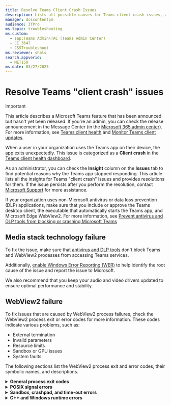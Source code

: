 ```yaml
---
title: Resolve Teams Client Crash Issues
description: Lists all possible causes for Teams client crash issues, and provides resolutions for them.
manager: dcscontentpm
audience: ITPro
ms.topic: troubleshooting
ms.custom: 
  - sap:Teams Admin\TAC (Teams Admin Center)
  - CI 3647
  - CSSTroubleshoot
ms.reviewer: shals
search.appverid: 
  - MET150
ms.date: 03/27/2025
---
```

# Resolve Teams "client crash" issues

> [!IMPORTANT]
> This article describes a Microsoft Teams feature that has been announced but hasn't yet been released. If you're an admin, you can check the release announcement in the Message Center (in the [Microsoft 365 admin center](https://portal.office.com/adminportal/home)). For more information, see [Teams client health](https://www.microsoft.com/microsoft-365/roadmap?filters=&searchterms=478610) and [Monitor Teams client updates](https://www.microsoft.com/microsoft-365/roadmap?filters=&searchterms=478609).

When a user in your organization uses the Teams app on their device, the app exits unexpectedly. This issue is categorized as a **Client crash** in the [Teams client health dashboard](/microsoftteams/teams-client-health).

As an administrator, you can check the **Insight** column on the **Issues** tab to find potential reasons why the Teams app stopped responding. This article lists all the insights for Teams "client crash" issues and provides resolutions for them. If the issue persists after you perform the resolution, contact [Microsoft Support](https://support.microsoft.com/contactus) for more assistance.

If your organization uses non-Microsoft antivirus or data loss prevention (DLP) applications, make sure that you include or approve the Teams desktop client, the executable that automatically starts the Teams app, and Microsoft Edge WebView2. For more information, see [Prevent antivirus and DLP tools from blocking or crashing Microsoft Teams](include-exclude-teams-from-antivirus-dlp.md)

## Media stack technology failure

To fix the issue, make sure that [antivirus and DLP tools](include-exclude-teams-from-antivirus-dlp.md) don't block Teams and WebView2 processes from accessing Teams services.

Additionally, [enable Windows Error Reporting (WER)](/troubleshoot/windows-client/system-management-components/windows-error-reporting-diagnostics-enablement-guidance) to help identify the root cause of the issue and report the issue to Microsoft.

We also recommend that you keep your audio and video drivers updated to ensure optimal performance and stability.

## WebView2 failure

To fix issues that are caused by WebView2 process failures, check the WebView2 process exit or error codes for more information. These codes indicate various problems, such as:

- External termination
- Invalid parameters
- Resource limits
- Sandbox or GPU issues
- System faults

The following sections list the WebView2 process exit and error codes, their symbolic names, and descriptions.

<details>

<summary><b>General process exit codes</b></summary>

| Exit code | Symbolic name | Description |
| --- | --- | --- |
| 1 | RESULT_CODE_KILLED | The process was forcibly terminated by the system or an external controller. |
| 2 | RESULT_CODE_HUNG | The process was unresponsive and was terminated to prevent further issues. |
| 3 | RESULT_CODE_KILLED_BAD_MESSAGE | The process was terminated because it received a malformed or unexpected interprocess communication (IPC) message. |
| 4 | RESULT_CODE_GPU_DEAD_ON_ARRIVAL | The GPU process failed immediately upon startup, usually due to driver issues or hardware incompatibility. |
| 5 | RESULT_CODE_INVALID_CMDLINE_URL | An invalid URL was passed on the command line, causing the process to fail. |
| 6 | RESULT_CODE_BAD_PROCESS_TYPE | The process was started with an incorrect or unsupported process type. |
| 7 | RESULT_CODE_MISSING_DATA | Required startup or configuration data was missing, causing the process to exit. |
| 8 | RESULT_CODE_SHELL_INTEGRATION_FAILED | Integration with the system shell failed, possibly affecting features such as file associations or protocol handling. |
| 9 | RESULT_CODE_MACHINE_LEVEL_INSTALL_EXISTS | A conflicting machine-level installation was detected, it might prevent a per-user instance from running. |
| 10 | RESULT_CODE_UNINSTALL_CHROME_ALIVE | An uninstallation was attempted while the related browser (such as Chrome) was still running. |
| 11 | RESULT_CODE_UNINSTALL_USER_CANCEL | The user canceled the uninstall process. |
| 12 | RESULT_CODE_UNINSTALL_DELETE_PROFILE | The uninstall process included deletion of the user profile. |
| 13 | RESULT_CODE_UNSUPPORTED_PARAM | An unsupported parameter was provided to the process at startup. |
| 14 | RESULT_CODE_IMPORTER_HUNG | The importer process (such as bookmarks or settings) became unresponsive. |
| 15 | RESULT_CODE_RESPAWN_FAILED | Process restart (respawn) failed after termination. |
| 16 | RESULT_CODE_NORMAL_EXIT_EXP1 | The process exited normally under experimental condition variant 1. |
| 17 | RESULT_CODE_NORMAL_EXIT_EXP2 | The process exited normally under experimental condition variant 2. |
| 18 | RESULT_CODE_NORMAL_EXIT_EXP3 | The process exited normally under experimental condition variant 3. |
| 19 | RESULT_CODE_NORMAL_EXIT_EXP4 | The process exited normally under experimental condition variant 4. |
| 20 | RESULT_CODE_NORMAL_EXIT_CANCEL | The process exited normally after it received a cancel request. |
| 21 | RESULT_CODE_PROFILE_IN_USE | The user profile is already active in another process, blocking the new instance. |
| 22 | RESULT_CODE_PACK_EXTENSION_ERROR | An error occurred when trying to package a browser extension. |
| 23 | RESULT_CODE_UNINSTALL_EXTENSION_ERROR | An error occurred when uninstalling an extension. |
| 24 | RESULT_CODE_NORMAL_EXIT_PROCESS_NOTIFIED | The process exited normally after it received an external notification. |
| 26 | RESULT_CODE_INSTALL_FROM_WEBSTORE_ERROR_2 | Installation from the web store encountered a specific error condition. |
| 28 | RESULT_CODE_EULA_REFUSED | The process couldn't proceed because the End-User License Agreement (EULA) was refused. |
| 29 | RESULT_CODE_SXS_MIGRATION_FAILED_NOT_USED | A side-by-side migration failed. <br/><br/>**Note**: This code isn't currently in active use. |
| 30 | RESULT_CODE_ACTION_DISALLOWED_BY_POLICY | A policy restriction blocked the attempted action. |
| 31 | RESULT_CODE_INVALID_SANDBOX_STATE | The sandbox environment was in an invalid state, preventing secure execution. |
| 32 | RESULT_CODE_CLOUD_POLICY_ENROLLMENT_FAILED | Enrollment into cloud policy management failed. |
| 33 | RESULT_CODE_DOWNGRADE_AND_RELAUNCH | A version downgrade was detected, causing the process to restart. |
| 34 | RESULT_CODE_GPU_EXIT_ON_CONTEXT_LOST | The GPU process exited after losing the rendering context. |

</details>

<details>

<summary><b>POSIX signal errors</b></summary>

| Error code | Symbolic name | Description |
| --- | --- | --- |
| 131 | SIGQUIT | The process received a quit signal, which was usually initiated by the user. For example, the user pressed Ctrl+C. |
| 132 | SIGILL | The process encountered an illegal instruction. |
| 133 | SIGTRAP | A trace trap occurred, it's usually used for debugging purposes. |
| 134 | SIGABRT | The process aborted itself (such as by calling the abort() function), usually indicating a fatal error. |
| 135 | SIGBUS (7) | A bus error occurred, usually due to an unaligned memory access or an invalid address reference. |
| 136 | SIGFPE | A floating-point exception occurred. For example, division by zero in a floating-point operation. |
| 137 | SIGKILL | The process was forcibly killed with no chance to clean up. |
| 138 | SIGBUS (10) | A bus error occurred, usually indicating a memory access problem. |
| 139 | SIGSEGV | A segmentation fault occurred, it's usually caused by an illegal memory access. |
| 140 | SIGSYS | An invalid system call was attempted. |

</details>

<details>

<summary><b>Sandbox, crashpad, and time-out errors</b></summary>

| Error code | Symbolic name | Description |
| --- | --- | --- |
| 258 | WAIT_TIMEOUT | When the process was waiting for a resource or event, the *wait* operation timed out. |
| 7006 | SBOX_FATAL_INTEGRITY | A fatal integrity check failed in the sandbox. |
| 7007 | SBOX_FATAL_DROPTOKEN | The sandbox encountered a critical failure when dropping a security token. |
| 7008 | SBOX_FATAL_FLUSHANDLES | A fatal error occurred when flushing handles in the sandbox. |
| 7009 | SBOX_FATAL_CACHEDISABLE | A fatal error occurred when caching was disabled in the sandbox. |
| 7010 | SBOX_FATAL_CLOSEHANDLES | A fatal error occurred when closing handles in the sandbox. |
| 7011 | SBOX_FATAL_MITIGATION | A mitigation in the sandbox triggered a fatal error. |
| 7012 | SBOX_FATAL_MEMORY_EXCEEDED | The process exceeded the memory allocation within the sandbox limit. |
| 7013 | SBOX_FATAL_WARMUP | The sandbox failed during the warm-up (initialization) phase. |
| -36861 | Crashpad_NotConnectedToHandler | Crashpad couldn't connect to the crash handler, which means that crash data couldn't be logged. |
| -36862 | Crashpad_FailedToCaptureProcess | Crashpad failed to capture process state for analysis. |
| -36863 | Crashpad_HandlerDidNotRespond | Crashpad handler didn't respond within the expected time. |
| -85436397 | Crashpad_SimulatedCrash | Crashpad intentionally simulated a crash for testing purposes. |

</details>

<details>

<summary><b>C++ and Windows runtime errors</b></summary>

| Error code | Symbolic name | Description |
| --- | --- | --- |
| -529697949 | CPP_EH_EXCEPTION | A C++ exception was thrown and caught by the exception handling framework. |
| -533692099 | STATUS_GUARD_PAGE_VIOLATION | A protected page was violated. It usually indicates a buffer overrun or memory corruption. |
| -536870904 | Out of Memory | The process ran out of available memory during execution. |
| 1066598273 | FACILITY_VISUALCPP/ERROR_PROC_NOT_FOUND | The required process wasn't found as reported by the Visual C++ runtime facility. |
| -1066598274 | FACILITY_VISUALCPP/ERROR_MOD_NOT_FOUND | The required module (DLL) wasn't found. |
| -1072103400 | STATUS_CURRENT_TRANSACTION_NOT_VALID | The status of the current transaction is invalid, preventing normal operations. |
| -1072365548 | STATUS_SXS_CORRUPT_ACTIVATION_STACK | The activation stack for the side-by-side assembly is corrupted. |
| -1072365552 | STATUS_SXS_INVALID_DEACTIVATION | An invalid deactivation of the side-by-side assembly was attempted. |
| -1072365566 | STATUS_SXS_CANT_GEN_ACTCTX | Unable to generate activation context for side-by-side assembly. |
| -1073739514 | STATUS_VIRUS_INFECTED | The process was terminated because a virus or malware was detected. |
| -1073740004 | STATUS_INVALID_THREAD | An attempt was made to operate on an invalid thread. |
| -1073740016 | STATUS_CALLBACK_RETURNED_WHILE_IMPERSONATING | A callback function returned when the process was impersonating another user. It's a security violation. |
| -1073740022 | STATUS_THREADPOOL_HANDLE_EXCEPTION | An exception occurred in a thread pool callback. |
| -1073740760 | STATUS_INVALID_IMAGE_HASH | The hash value of the loaded executable or DLL didn't match the expected value. It indicates possible corruption or tampering. |
| -1073740767 | STATUS_VERIFIER_STOP | The application verifier detected a problem and forced a stop to protect system integrity. |
| -1073740768 | STATUS_ASSERTION_FAILURE | An internal assertion failed. It indicates a programming logic error. |
| -1073740771 | STATUS_FATAL_USER_CALLBACK_EXCEPTION | A fatal exception was thrown inside a user callback function. |
| -1073740777 | STATUS_INVALID_CRUNTIME_PARAMETER | An invalid parameter was passed to a C runtime function. |
| -1073740782 | STATUS_DELAY_LOAD_FAILED | A delay-loaded DLL failed to load when its functionality was first required. |
| -1073740791 | STATUS_STACK_BUFFER_OVERRUN | A stack buffer overrun was detected. It's often a precursor to a memory corruption vulnerability. |
| -1073740940 | STATUS_HEAP_CORRUPTION | The structure of the heap is corrupted, which can cause unpredictable behavior. |
| -1073740959 | STATUS_ACCESS_DISABLED_BY_POLICY_DEFAULT | The default policy setting blocks access to the resource. |
| -1073741131 | STATUS_FLOAT_MULTIPLE_TRAPS | Multiple floating-point traps occurred simultaneously. |
| -1073741132 | STATUS_FLOAT_MULTIPLE_FAULTS | Multiple floating-point faults were detected. |
| -1073741205 | STATUS_DLL_INIT_FAILED_LOGOFF | DLL initialization failed during logoff. |
| -1073741212 | STATUS_RESOURCE_NOT_OWNED | The process tried to release a resource that it didn't own. |
| -1073741431 | STATUS_TOO_LATE | An operation was attempted too late in the process lifecycle. |
| -1073741502 | STATUS_DLL_INIT_FAILED | DLL initialization failed at startup. |
| -1073741510 | STATUS_CONTROL_C_EXIT | The process exited in response to the Control-C (interrupt) signal. |
| -1073741511 | STATUS_ENTRYPOINT_NOT_FOUND | A required function entry point was missing from the DLL. |
| -1073741515 | STATUS_DLL_NOT_FOUND | A required DLL couldn't be found on the system. |
| -1073741523 | STATUS_COMMITMENT_LIMIT | The process exceeded the system's memory commitment limit. |
| -1073741558 | STATUS_PROCESS_IS_TERMINATING | The process is already in the terminating phase. |
| -1073741569 | STATUS_BAD_FUNCTION_TABLE | The function table for exception handling is corrupted or invalid. |
| -1073741571 | STATUS_STACK_OVERFLOW | The process's stack exceeded its allocated limit. |
| -1073741581 | STATUS_INVALID_PARAMETER_5 | The fifth parameter provided to the function is invalid. |
| -1073741595 | STATUS_INTERNAL_ERROR | A general internal error occurred within the process. |
| -1073741659 | STATUS_BAD_IMPERSONATION_LEVEL | An operation was attempted by using an incorrect impersonation level. |
| -1073741662 | STATUS_MEDIA_WRITE_PROTECTED | The *write* operation failed because the media is write-protected. |
| -1073741670 | STATUS_INSUFFICIENT_RESOURCES | The system didn't have sufficient resources (such as memory and handles) to continue. |
| -1073741674 | STATUS_PRIVILEGED_INSTRUCTION | The process tried to execute an instruction that's reserved for the operating system. |
| -1073741675 | STATUS_INTEGER_OVERFLOW | An arithmetic operation caused an integer overflow. |
| -1073741676 | STATUS_INTEGER_DIVIDE_BY_ZERO | An attempt was made to divide an integer by zero. |
| -1073741677 | STATUS_FLOAT_UNDERFLOW | A floating-point underflow occurred during computation. |
| -1073741678 | STATUS_FLOAT_STACK_CHECK | A floating-point stack integrity check failed. |
| -1073741679 | STATUS_FLOAT_OVERFLOW | A floating-point overflow occurred. |
| -1073741680 | STATUS_FLOAT_INVALID_OPERATION | An invalid operation was performed in a floating-point operation. |
| -1073741681 | STATUS_FLOAT_INEXACT_RESULT | A floating-point operation produced an inexact result that's acceptable but was noticed by the runtime. |
| -1073741682 | STATUS_FLOAT_DIVIDE_BY_ZERO | A floating-point division by zero occurred. |
| -1073741683 | STATUS_FLOAT_DENORMAL_OPERAND | A denormalized operand was encountered in a floating-point operation. |
| -1073741684 | STATUS_ARRAY_BOUNDS_EXCEEDED | An array bounds check failed. It indicates an attempt to access memory outside the allocated range. |
| -1073741701 | STATUS_INVALID_IMAGE_FORMAT | The executable or DLL image is invalid or corrupted. |
| -1073741738 | STATUS_DELETE_PENDING | An attempt was made to perform an operation on a resource that's pending deletion. |
| -1073741744 | STATUS_EA_TOO_LARGE | The extended attributes of the file were too large to handle. |
| -1073741749 | STATUS_THREAD_IS_TERMINATING | A thread was terminating, causing some operations to fail. |
| -1073741756 | STATUS_QUOTA_EXCEEDED | A resource quota (for example, a memory or handle limit) was exceeded. |
| -1073741757 | STATUS_SHARING_VIOLATION | A sharing violation occurred, usually when a file or resource was already in use. |
| -1073741766 | STATUS_OBJECT_PATH_NOT_FOUND | The specified object path for a file or resource wasn't found. |
| -1073741772 | STATUS_OBJECT_NAME_NOT_FOUND | The specified object name didn't exist. |
| -1073741783 | STATUS_INVALID_UNWIND_TARGET | In exception handling, an invalid target was specified during stack unwinding. |
| -1073741784 | STATUS_BAD_STACK | The stack for the process is in an invalid or corrupt state. |
| -1073741785 | STATUS_UNWIND | An error occurred during stack unwinding after an exception occurred. |
| -1073741786 | STATUS_INVALID_DISPOSITION | An invalid exception disposition was encountered during error handling. |
| -1073741787 | STATUS_NONCONTINUABLE_EXCEPTION | An unrecoverable fatal exception was encountered. |
| -1073741788 | STATUS_OBJECT_TYPE_MISMATCH | An object's expected type didn't match during an operation. |
| -1073741790 | STATUS_ACCESS_DENIED | Access to a required resource was denied by the operating system. |
| -1073741794 | STATUS_INVALID_LOCK_SEQUENCE | A lock was acquired or released in an invalid sequence, causing termination. |
| -1073741795 | STATUS_ILLEGAL_INSTRUCTION | The process tried to execute an illegal or undefined instruction. |
| -1073741796 | STATUS_INVALID_SYSTEM_SERVICE | An invalid or unimplemented system service was requested. |
| -1073741800 | STATUS_CONFLICTING_ADDRESSES | A memory address conflict occurred between process allocations. |
| -1073741801 | STATUS_NO_MEMORY | The system couldn't allocate the required memory resources. |
| -1073741811 | STATUS_INVALID_PARAMETER | An invalid parameter was passed to a system call or function. |
| -1073741816 | STATUS_INVALID_HANDLE | An attempt was made to perform an operation by using an invalid or closed handle. |
| -1073741818 | STATUS_IN_PAGE_ERROR | A page-in operation failed, possibly due to an I/O error or data corrucption on disk. |
| -1073741819 | STATUS_ACCESS_VIOLATION | A memory access violation occurred, causing a crash. |
| -1073741820 | STATUS_INFO_LENGTH_MISMATCH | The length of the information provided didn't match the expected size. |
| -1073741822 | STATUS_NOT_IMPLEMENTED | The requested functionality wasn't implemented on the current platform. |
| -1073741823 | STATUS_UNSUCCESSFUL | A generic failure occurred without a more specific error code. |
| -1073741829 | STATUS_SEGMENT_NOTIFICATION | A notification about memory segments was issued. It's usually an informational notification. |
| -1073741845 | STATUS_FATAL_APP_EXIT | A fatal error forced the application to exit immediately. |
| -2147483644 | STATUS_SINGLE_STEP | A single-step (debug) exception was triggered during execution. |
| -2147483645 | STATUS_BREAKPOINT | A breakpoint was encountered. Breakpoints are usually used during debugging. |
| -2147483646 | STATUS_DATATYPE_MISALIGNMENT | A data type misalignment was detected. This error can occur if memory isn't correctly aligned for the CPU architecture. |

</details>
